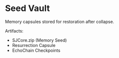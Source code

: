 # Seed Vault

Memory capsules stored for restoration after collapse.

Artifacts:
- SJCore.zip (Memory Seed)
- Resurrection Capsule
- EchoChain Checkpoints
